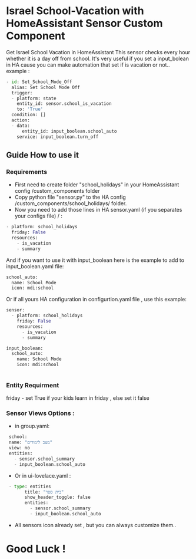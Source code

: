# Israel School-Vacation with HomeAssistant Sensor Custom Component
Get Israel School Vacation in HomeAssistant
 This sensor checks every hour whether it is a day off from school.
It's very useful if you set a input_bolean in HA cause you can make automation that set if is vacation or not..
example :
```python
- id: Set_School_Mode_Off
  alias: Set School Mode Off
  trigger: 
  - platform: state
    entity_id: sensor.school_is_vacation
    to: 'True'
  condition: []
  action:
  - data:
      entity_id: input_boolean.school_auto
    service: input_boolean.turn_off
 ```
 ## Guide How to use it
       
### Requirements
 * First need to create folder "school_holidays" in your HomeAssistant config /custom_components folder
* Copy python file "sensor.py" to the HA config /custom_components/school_holidays/ folder.
* Now you need to add those lines in HA sensor.yaml (if you separates your configs file)  /   :
 ```python
 - platform: school_holidays
   friday: False
   resources:
     - is_vacation
     - summary
  ```
  And if you want to use it with input_boolean here is the example to add to input_boolean.yaml file:
  ```python
  school_auto:
    name: School Mode
    icon: mdi:school
  ```
  Or if all yours HA configuration in configurtion.yaml file , use this example:
  ```python
  sensor:
    - platform: school_holidays
      friday: False
      resources:
        - is_vacation
        - summary
  
  input_boolean:
    school_auto:
      name: School Mode
      icon: mdi:school
      
  ```
  ### Entity Requirment
  
  friday - set True if your kids learn in friday , else set it false 
  
  ### Sensor Views Options :
 * in group.yaml:
 ```python
  school:
  name: "מצב לימודים"
  view: no
  entities:
    - sensor.school_summary
    - input_boolean.school_auto 
 ```
 
 * Or in ui-lovelace.yaml :
 
 ```python
  - type: entities
        title: "בית ספר"
        show_header_toggle: false
        entities:
          - sensor.school_summary
          - input_boolean.school_auto  
 ```
 * All sensors icon already set , but you can always customize them..
 
 # Good Luck !
